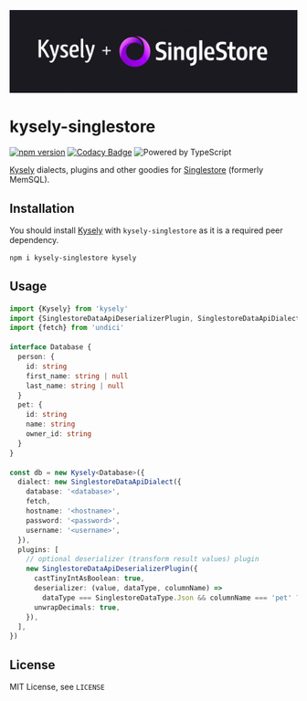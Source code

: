 ![Logo](./assets/kysely-singlestore.png)

# kysely-singlestore

[![npm version](https://badge.fury.io/js/kysely-singlestore.svg)](https://badge.fury.io/js/kysely-singlestore)
[![Codacy Badge](https://app.codacy.com/project/badge/Grade/0f759c07e4dd4f9889a21ea2a49d5a2e)](https://www.codacy.com/gh/igalklebanov/kysely-singlestore/dashboard?utm_source=github.com&utm_medium=referral&utm_content=igalklebanov/kysely-singlestore&utm_campaign=Badge_Grade)
![Powered by TypeScript](https://img.shields.io/badge/powered%20by-typescript-blue.svg)

[Kysely](https://github.com/koskimas/kysely) dialects, plugins and other goodies for [Singlestore](https://www.singlestore.com/) (formerly MemSQL).

## Installation

You should install [Kysely](https://github.com/koskimas/kysely) with `kysely-singlestore` as it is a required peer dependency.

```bash
npm i kysely-singlestore kysely
```

## Usage

```ts
import {Kysely} from 'kysely'
import {SinglestoreDataApiDeserializerPlugin, SinglestoreDataApiDialect, SinglestoreDataType} from 'kysely-singlestore'
import {fetch} from 'undici'

interface Database {
  person: {
    id: string
    first_name: string | null
    last_name: string | null
  }
  pet: {
    id: string
    name: string
    owner_id: string
  }
}

const db = new Kysely<Database>({
  dialect: new SinglestoreDataApiDialect({
    database: '<database>',
    fetch,
    hostname: '<hostname>',
    password: '<password>',
    username: '<username>',
  }),
  plugins: [
    // optional deserializer (transform result values) plugin
    new SinglestoreDataApiDeserializerPlugin({
      castTinyIntAsBoolean: true,
      deserializer: (value, dataType, columnName) =>
        dataType === SinglestoreDataType.Json && columnName === 'pet' ? new Pet(value) : undefined,
      unwrapDecimals: true,
    }),
  ],
})
```

## License

MIT License, see `LICENSE`

